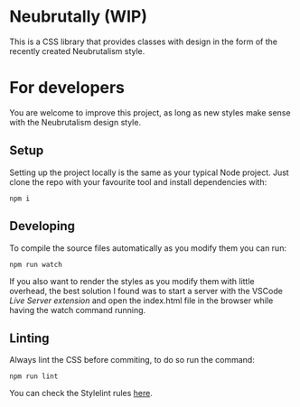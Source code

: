 # Neubrutally (WIP)
This is a CSS library that provides classes with design in the form of the recently created Neubrutalism style.

# For developers
You are welcome to improve this project, as long as new styles make sense with the Neubrutalism design style.

## Setup
Setting up the project locally is the same as your typical Node project.
Just clone the repo with your favourite tool and install dependencies with:
```
npm i
```

## Developing
To compile the source files automatically as you modify them you can run:
```
npm run watch
```
If you also want to render the styles as you modify them with little overhead, 
the best solution I found was to start a server with the VSCode *Live Server extension* and open the index.html 
file in the browser while having the watch command running.

## Linting
Always lint the CSS before commiting, to do so run the command:
```
npm run lint
```

You can check the Stylelint rules [here](https://stylelint.io/user-guide/rules).




